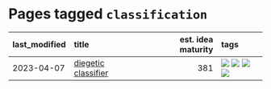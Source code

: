 # Pages tagged `classification`

|last_modified|title|est. idea maturity|tags
|:---|:---|---:|:---|
|2023-04-07|[diegetic classifier](../diegetic-classifier.md)|381|[![](https://img.shields.io/badge/tag-audio-9a9fc4)](../tags/audio.md) [![](https://img.shields.io/badge/tag-classification-82f6b0)](../tags/classification.md) [![](https://img.shields.io/badge/tag-experimental-32d44f)](../tags/experimental.md) [![](https://img.shields.io/badge/tag-text2audio-7a169c)](../tags/text2audio.md)|
